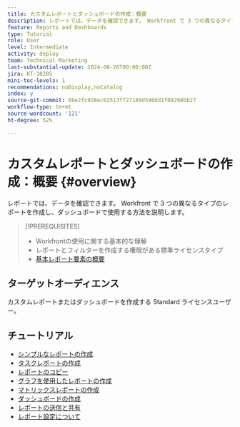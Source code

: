 ```yaml
---
title: カスタムレポートとダッシュボードの作成：概要
description: レポートでは、データを確認できます。 Workfront で 3 つの異なるタイプのレポートを作成し、ダッシュボードで使用する方法を説明します。
feature: Reports and Dashboards
type: Tutorial
role: User
level: Intermediate
activity: deploy
team: Technical Marketing
last-substantial-update: 2024-08-26T00:00:00Z
jira: KT-10285
mini-toc-levels: 1
recommendations: noDisplay,noCatalog
index: y
source-git-commit: 6be2fc928ec02513ff27189d590dd1f09298bb27
workflow-type: tm+mt
source-wordcount: '121'
ht-degree: 52%

---
```



# カスタムレポートとダッシュボードの作成：概要 {#overview}

レポートでは、データを確認できます。 Workfront で 3 つの異なるタイプのレポートを作成し、ダッシュボードで使用する方法を説明します。

>[!PREREQUISITES]
>
>* Workfrontの使用に関する基本的な理解
>* レポートとフィルターを作成する権限がある標準ライセンスタイプ
>* [ 基本レポート要素の概要 ](https://experienceleague.adobe.com/?recommended=Workfront-U-1-2022.1.reporting)


## ターゲットオーディエンス

カスタムレポートまたはダッシュボードを作成する Standard ライセンスユーザー。

## チュートリアル

* [シンプルなレポートの作成](create-a-simple-report.md)
* [タスクレポートの作成](create-a-task-report.md)
* [レポートのコピー](copy-a-report.md)
* [グラフを使用したレポートの作成](create-reports-with-charts.md)
* [マトリックスレポートの作成](create-a-matrix-report.md)
* [ダッシュボードの作成](create-dashboards.md)
* [レポートの送信と共有](how-to-send-and-share-reports.md)
* [レポート設定について](report-settings.md)

